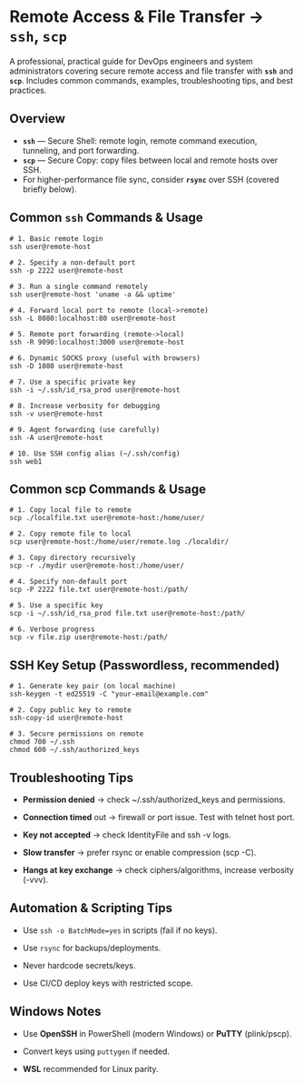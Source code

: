 # Remote Access & File Transfer → `ssh`, `scp`

A professional, practical guide for DevOps engineers and system administrators covering secure remote access and file transfer with **`ssh`** and **`scp`**. Includes common commands, examples, troubleshooting tips, and best practices.

## Overview

- **`ssh`** — Secure Shell: remote login, remote command execution, tunneling, and port forwarding.  
- **`scp`** — Secure Copy: copy files between local and remote hosts over SSH.  
- For higher-performance file sync, consider **`rsync`** over SSH (covered briefly below).



## Common `ssh` Commands & Usage

```
# 1. Basic remote login
ssh user@remote-host

# 2. Specify a non-default port
ssh -p 2222 user@remote-host

# 3. Run a single command remotely
ssh user@remote-host 'uname -a && uptime'

# 4. Forward local port to remote (local->remote)
ssh -L 8080:localhost:80 user@remote-host

# 5. Remote port forwarding (remote->local)
ssh -R 9090:localhost:3000 user@remote-host

# 6. Dynamic SOCKS proxy (useful with browsers)
ssh -D 1080 user@remote-host

# 7. Use a specific private key
ssh -i ~/.ssh/id_rsa_prod user@remote-host

# 8. Increase verbosity for debugging
ssh -v user@remote-host

# 9. Agent forwarding (use carefully)
ssh -A user@remote-host

# 10. Use SSH config alias (~/.ssh/config)
ssh web1
```
## Common scp Commands & Usage
```
# 1. Copy local file to remote
scp ./localfile.txt user@remote-host:/home/user/

# 2. Copy remote file to local
scp user@remote-host:/home/user/remote.log ./localdir/

# 3. Copy directory recursively
scp -r ./mydir user@remote-host:/home/user/

# 4. Specify non-default port
scp -P 2222 file.txt user@remote-host:/path/

# 5. Use a specific key
scp -i ~/.ssh/id_rsa_prod file.txt user@remote-host:/path/

# 6. Verbose progress
scp -v file.zip user@remote-host:/path/
```
## SSH Key Setup (Passwordless, recommended)
```
# 1. Generate key pair (on local machine)
ssh-keygen -t ed25519 -C "your-email@example.com"

# 2. Copy public key to remote
ssh-copy-id user@remote-host

# 3. Secure permissions on remote
chmod 700 ~/.ssh
chmod 600 ~/.ssh/authorized_keys
```
## Troubleshooting Tips

- **Permission denied** → check ~/.ssh/authorized_keys and permissions.

- **Connection timed** out → firewall or port issue. Test with telnet host port.

- **Key not accepted** → check IdentityFile and ssh -v logs.

- **Slow transfer** → prefer rsync or enable compression (scp -C).

- **Hangs at key exchange** → check ciphers/algorithms, increase verbosity (-vvv).

## Automation & Scripting Tips

- Use `ssh -o BatchMode=yes` in scripts (fail if no keys).

- Use `rsync` for backups/deployments.

- Never hardcode secrets/keys.

- Use CI/CD deploy keys with restricted scope.

## Windows Notes

- Use **OpenSSH** in PowerShell (modern Windows) or **PuTTY** (plink/pscp).

- Convert keys using `puttygen` if needed.

- **WSL** recommended for Linux parity.
